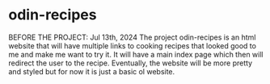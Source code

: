 # odin-recipes

BEFORE THE PROJECT:                                     Jul 13th, 2024
The project odin-recipes is an html website that will have multiple links to cooking recipes that looked good to me and make me want to try it. It will have a main index page which then will redirect the user to the recipe. Eventually, the website will be more pretty and styled but for now it is just a basic ol website.